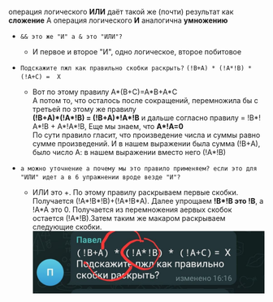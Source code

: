 операция логического **ИЛИ** даёт такой же (почти) результат как **сложение**
А операция логического **И** аналогична **умножению**

- `&& это же "И" а & это "ИЛИ"?`
    - И первое и второе "И", одно логическое, второе побитовое

- `Подскажите пжл как правильно скобки раскрыть?`
   `(!B+A) * (!A*!B) * (!A+C) =  X`
    -  Вот по этому правилу A\*(B+C)=A\*B+A\*C\
       А потом то, что осталось после сокращений, перемножила бы с третьей по этому же правилу\
       **(!B+A)\*(!А\*!В) = (!B+A)\*!А\*!В** и дальше согласно правилу = !В\*!А\*!В + А\*!А\*!В, Еще мы знаем, что **А\*!А=0**\
       По сути правило гласит, что произведение числа и суммы равно сумме произведений.  И в нашем выражении была сумма (!В+А), было число А: в нашем выражении вместо него (!А*!В)

- `а можно уточнение а почему мы это правило применяем? если это для    "ИЛИ" идет а в 6 упражнении вроде везде "И"?`

    - ИЛИ это +. По этому правилу раскрываем первые скобки. Получается (!А\*!В\*!В)+(!А\*!В\*А). Далее упрощаем **!В\*!В это !В**, а !А\*А это 0. Получается из перемножения аервых скобок остается (!А\*!В).Затем таким же макаром раскрываем следующие скобки.
    ![alt text](photo_2025-02-09_19-57-05.jpg)
